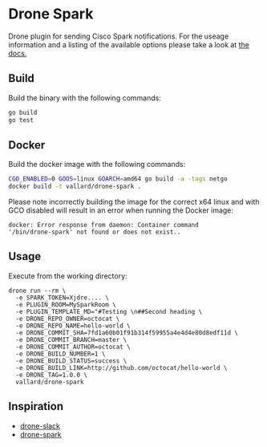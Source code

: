 # Drone Spark
Drone plugin for sending Cisco Spark notifications.  For the useage information and a listing of the available options please take a look at [the docs.](DOCS.md) 

## Build
Build the binary with the following commands:

```bash
go build
go test
```

## Docker
Build the docker image with the following commands: 

```bash
CGO_ENABLED=0 GOOS=linux GOARCH=amd64 go build -a -tags netgo
docker build -t vallard/drone-spark .
```
Please note incorrectly building the image for the correct x64 linux and with GCO disabled will result in an error when running the Docker image:

```
docker: Error response from daemon: Container command
'/bin/drone-spark' not found or does not exist..
```

## Usage
Execute from the working directory:
 
```
drone run --rm \ 
  -e SPARK_TOKEN=Xjdre.... \
  -e PLUGIN_ROOM=MySparkRoom \
  -e PLUGIN_TEMPLATE_MD="#Testing \n##Second heading \
  -e DRONE_REPO_OWNER=octocat \
  -e DRONE_REPO_NAME=hello-world \
  -e DRONE_COMMIT_SHA=7fd1a60b01f91b314f59955a4e4d4e80d8edf11d \
  -e DRONE_COMMIT_BRANCH=master \
  -e DRONE_COMMIT_AUTHOR=octocat \
  -e DRONE_BUILD_NUMBER=1 \
  -e DRONE_BUILD_STATUS=success \
  -e DRONE_BUILD_LINK=http://github.com/octocat/hello-world \
  -e DRONE_TAG=1.0.0 \
  vallard/drone-spark

```

## Inspiration 

* [drone-slack](https://github.com/drone-plugins/drone-slack/)
* [drone-spark](https://github.com/hpreston/drone-spark)